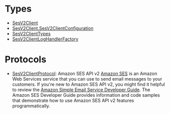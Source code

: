 # Types

  - [SesV2Client](/aws-sdk-swift/reference/0.x/AWSSESv2/SesV2Client)
  - [SesV2Client.SesV2ClientConfiguration](/aws-sdk-swift/reference/0.x/AWSSESv2/SesV2Client_SesV2ClientConfiguration)
  - [SesV2ClientTypes](/aws-sdk-swift/reference/0.x/AWSSESv2/SesV2ClientTypes)
  - [SesV2ClientLogHandlerFactory](/aws-sdk-swift/reference/0.x/AWSSESv2/SesV2ClientLogHandlerFactory)

# Protocols

  - [SesV2ClientProtocol](/aws-sdk-swift/reference/0.x/AWSSESv2/SesV2ClientProtocol):
    Amazon SES API v2 [Amazon SES](http://aws.amazon.com/ses) is an Amazon Web Services service that you can use to send email messages to your customers. If you're new to Amazon SES API v2, you might find it helpful to review the [Amazon Simple Email Service Developer Guide](https://docs.aws.amazon.com/ses/latest/DeveloperGuide/). The Amazon SES Developer Guide provides information and code samples that demonstrate how to use Amazon SES API v2 features programmatically.
